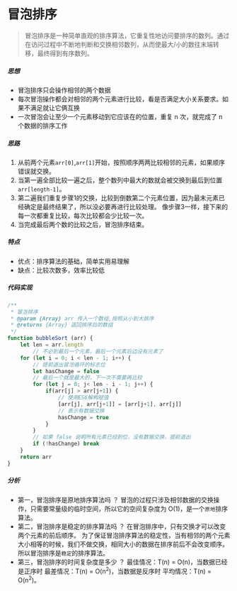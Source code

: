 # 冒泡排序
> 冒泡排序是一种简单直观的排序算法，它重复性地访问要排序的数列。通过在访问过程中不断地判断和交换相邻数列，从而使最大/小的数往末端转移，最终得到有序数列。

##### 思想

- 冒泡排序只会操作相邻的两个数据
- 每次冒泡操作都会对相邻的两个元素进行比较，看是否满足大小关系要求。如果不满足就让它俩互换
- 一次冒泡会让至少一个元素移动到它应该在的位置，重复 n 次，就完成了 n 个数据的排序工作


##### 思路
1. 从前两个元素`arr[0]`,`arr[1]`开始，按照顺序两两比较相邻的元素，如果顺序错误就交换。
2. 当第一遍全部比较一遍之后，整个数列中最大的数就会被交换到最后到位置`arr[length-1]`。
3. 第二遍我们重复步骤1的交换，比较到倒数第二个元素位置，因为最末元素已经确定是最终结果了，所以没必要再进行比较处理。
    像步骤3一样，接下来的每一次都重复比较，每次比较都会少比较一次。
4. 当完成最后两个数的比较之后，冒泡排序结束。

##### 特点
- 优点：排序算法的基础，简单实用易理解
- 缺点：比较次数多，效率比较低

##### 代码实现
```javascript
/**
 * 冒泡排序
 * @param {Array} arr 传入一个数组,按照从小到大排序
 * @returns {Array} 返回排序后的数组
 */
function bubbleSort (arr) {
    let len = arr.length
		// 不必到最后一个元素，最后一个元素后边没有元素了
    for (let i = 0; i < len - 1; i++) {
      	// 提前退出冒泡循环的标志位
        let hasChange = false 
        // 最后一个就是最大的，下一次不需要再比较
        for (let j = 0; j< len - i - 1; j++) {
            if(arr[j] > arr[j+1]) {
                // 使用ES6解构赋值
                [arr[j], arr[j+1]] = [arr[j+1], arr[j]]
              	// 表示有数据交换
                hasChange = true
            }
        }
      	// 如果 false 说明所有元素已经到位，没有数据交换，提前退出
        if (!hasChange) break 
    }
    return arr
}
```
##### 分析

- 第一，冒泡排序是原地排序算法吗 ？
  冒泡的过程只涉及相邻数据的交换操作，只需要常量级的临时空间，所以它的空间复杂度为 O(1)，是一个`原地`排序算法。
- 第二，冒泡排序是稳定的排序算法吗 ？
  在冒泡排序中，只有交换才可以改变两个元素的前后顺序。
  为了保证冒泡排序算法的稳定性，当有相邻的两个元素大小相等的时候，我们不做交换，相同大小的数据在排序前后不会改变顺序。
  所以冒泡排序是`稳定`的排序算法。
- 第三，冒泡排序的时间复杂度是多少 ？
  最佳情况：T(n) = O(n)，当数据已经是正序时
  最差情况：T(n) = O(n<sup>2</sup>)，当数据是反序时
  平均情况：T(n) = O(n<sup>2</sup>)。